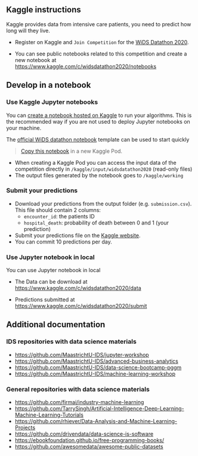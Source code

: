 

## Kaggle instructions

Kaggle provides data from intensive care patients, you need to predict how long will they live.

* Register on Kaggle  and `Join Competition` for the [WiDS Datathon 2020](https://www.kaggle.com/c/widsdatathon2020).

* You can see public notebooks related to this competition and create a new notebook at https://www.kaggle.com/c/widsdatathon2020/notebooks

## Develop in a notebook

### Use Kaggle Jupyter notebooks

You can [create a notebook hosted on Kaggle](https://www.kaggle.com/c/widsdatathon2020/notebooks) to run your algorithms. This is the recommended way if you are not used to deploy Jupyter notebooks on your machine.

The [official WiDS datathon notebook](https://www.kaggle.com/danofer/wids-2020-starter-catboost-0-902-lb ) template can be used to start quickly

> [Copy this notebook](https://www.kaggle.com/kernels/fork/7523665) in a new Kaggle Pod.

* When creating a Kaggle Pod you can access the input data of the competition directly in `/kaggle/input/widsdatathon2020` (read-only files)
* The output files generated by the notebook goes to `/kaggle/working`

### Submit your predictions

* Download your predictions from the output folder (e.g. `submission.csv`). This file should contain 2 columns:
  * `encounter_id`: the patients ID
  * `hospital_death`: probability of death between 0 and 1 (your prediction)
* Submit your predictions file on the [Kaggle website](https://www.kaggle.com/c/widsdatathon2020/submit).
* You can commit 10 predictions per day.

### Use Jupyter notebook in local

You can use Jupyter notebook in local

* The Data can be download at https://www.kaggle.com/c/widsdatathon2020/data

* Predictions submitted at https://www.kaggle.com/c/widsdatathon2020/submit

## Additional documentation

### IDS repositories with data science materials

* https://github.com/MaastrichtU-IDS/jupyter-workshop
* https://github.com/MaastrichtU-IDS/advanced-business-analytics
* https://github.com/MaastrichtU-IDS/data-science-bootcamp-pggm
* https://github.com/MaastrichtU-IDS/machine-learning-workshop

### General repositories with data science materials

* https://github.com/firmai/industry-machine-learning
* https://github.com/TarrySingh/Artificial-Intelligence-Deep-Learning-Machine-Learning-Tutorials
* https://github.com/rhiever/Data-Analysis-and-Machine-Learning-Projects
* https://github.com/drivendata/data-science-is-software
* https://ebookfoundation.github.io/free-programming-books/
* https://github.com/awesomedata/awesome-public-datasets